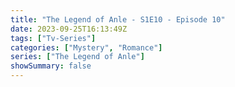 ```yaml
---
title: "The Legend of Anle - S1E10 - Episode 10"
date: 2023-09-25T16:13:49Z
tags: ["Tv-Series"]
categories: ["Mystery", "Romance"]
series: ["The Legend of Anle"]
showSummary: false
---
```


  <mux-player stream-type="on-demand"
  src="https://kp3d-my.sharepoint.com/personal/ryoo_kp3d_onmicrosoft_com/_layouts/15/download.aspx?share=ET3OwSmOTGlGsF7mGk6JCjwBc5EilvExb7SPk7yky65NPw" metadata-video-title="The Legend of Anle - S1E10 - Episode 10" prefer-playback="mse" controls>
  </mux-player>
  
  
  <script src="https://cdn.jsdelivr.net/npm/@mux/mux-player"></script>
   <script id="elWNw3ExJYy8v8005YFaIchkQCS3uHsgGYN6X3r01NAqo" type="application/ld+json">
  
 {
  "@context": "https://schema.org/",
  "@type": "VideoObject",
  "name": "The Legend of Anle - S1E10 - Episode 10",
  "contentUrl": "https://stream.mux.com/elWNw3ExJYy8v8005YFaIchkQCS3uHsgGYN6X3r01NAqo.m3u8",
  "thumbnailUrl": "https://www.themoviedb.org/t/p/original/7RXAXlmPqCY88xRjNQ88vhAF9GU.jpg?width=314&fit_mode=preserve&time=25",
  "uploadDate": "2023-09-25T16:13:49Z",
}

</script>
